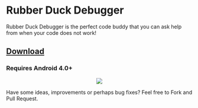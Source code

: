# Rubber Duck Debugger
Rubber Duck Debugger is the perfect code buddy that you can ask help from when your code does not work!
## [Download](https://github.com/kvsjxd/Rubber-Duck-Debugger/releases/download/1.0/Rubber.Duck.Debugger.apk)
### Requires Android 4.0+
<p align="center">
  <img src="https://raw.githubusercontent.com/kvsjxd/Rubber-Duck-Debugger/master/screenshot.png">
</p>
Have some ideas, improvements or perhaps bug fixes? Feel free to Fork and Pull Request.
